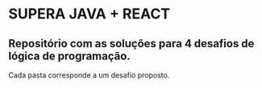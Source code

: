 # SUPERA JAVA + REACT

## Repositório com as soluções para 4 desafios de lógica de programação.

Cada pasta corresponde a um desafio proposto.